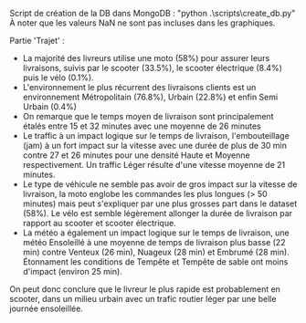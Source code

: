 Script de création de la DB dans MongoDB : "python .\scripts\create_db.py"
À noter que les valeurs NaN ne sont pas incluses dans les graphiques.





Partie 'Trajet' :
 - La majorité des livreurs utilise une moto (58%) pour assurer leurs livraisons, suivis par le scooter (33.5%), le scooter électrique (8.4%) puis le vélo (0.1%).
 - L'environnement le plus récurrent des livraisons clients est un environnement Métropolitain (76.8%), Urbain (22.8%) et enfin Semi Urbain (0.4%)
 - On remarque que le temps moyen de livraison sont principalement étalés entre 15 et 32 minutes avec une moyenne de 26 minutes
 - Le traffic à un impact logique sur le temps de livraison, l'embouteillage (jam) à un fort impact sur la vitesse avec une durée de plus de 30 min contre 27 et 26 minutes pour une densité Haute et Moyenne respectivement. Un traffic Léger résulte d'une vitesse moyenne de 21 minutes.
 - Le type de véhicule ne semble pas avoir de gros impact sur la vitesse de livraison, la moto englobe les commandes les plus longues (> 50 minutes) mais peut s'expliquer par une plus grosses part dans le dataset (58%). Le vélo est semble légèrement allonger la durée de livraison par rapport au scooter et scooter électrique.
 - La météo a également un impact logique sur le temps de livraison, une météo Ensoleillé à une moyenne de temps de livraison plus basse (22 min) contre Venteux (26 min), Nuageux (28 min) et Embrumé (28 min). Étonnament les conditions de Tempête et Tempête de sable ont moins d'impact (environ 25 min).

On peut donc conclure que le livreur le plus rapide est probablement en scooter, dans un milieu urbain avec un trafic routier léger par une belle journée ensoleillée.